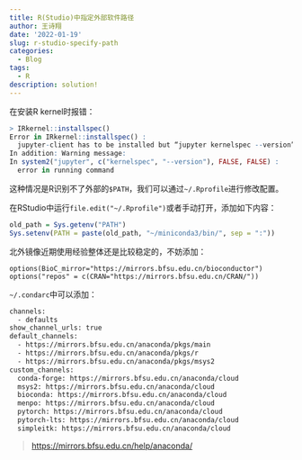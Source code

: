 ```yaml
---
title: R(Studio)中指定外部软件路径
author: 王诗翔
date: '2022-01-19'
slug: r-studio-specify-path
categories:
  - Blog
tags:
  - R
description: solution!
---
```


在安装R kernel时报错：

```r
> IRkernel::installspec()
Error in IRkernel::installspec() : 
  jupyter-client has to be installed but “jupyter kernelspec --version” exited with code 127.
In addition: Warning message:
In system2("jupyter", c("kernelspec", "--version"), FALSE, FALSE) :
  error in running command
```

这种情况是R识别不了外部的`$PATH`，我们可以通过`~/.Rprofile`进行修改配置。

在RStudio中运行`file.edit("~/.Rprofile")`或者手动打开，添加如下内容：

```r
old_path = Sys.getenv("PATH")
Sys.setenv(PATH = paste(old_path, "~/miniconda3/bin/", sep = ":"))
```

北外镜像近期使用经验整体还是比较稳定的，不妨添加：

```
options(BioC_mirror="https://mirrors.bfsu.edu.cn/bioconductor")
options("repos" = c(CRAN="https://mirrors.bfsu.edu.cn/CRAN/"))
```

`~/.condarc`中可以添加：

```sh
channels:
  - defaults
show_channel_urls: true
default_channels:
  - https://mirrors.bfsu.edu.cn/anaconda/pkgs/main
  - https://mirrors.bfsu.edu.cn/anaconda/pkgs/r
  - https://mirrors.bfsu.edu.cn/anaconda/pkgs/msys2
custom_channels:
  conda-forge: https://mirrors.bfsu.edu.cn/anaconda/cloud
  msys2: https://mirrors.bfsu.edu.cn/anaconda/cloud
  bioconda: https://mirrors.bfsu.edu.cn/anaconda/cloud
  menpo: https://mirrors.bfsu.edu.cn/anaconda/cloud
  pytorch: https://mirrors.bfsu.edu.cn/anaconda/cloud
  pytorch-lts: https://mirrors.bfsu.edu.cn/anaconda/cloud
  simpleitk: https://mirrors.bfsu.edu.cn/anaconda/cloud
```

> https://mirrors.bfsu.edu.cn/help/anaconda/

